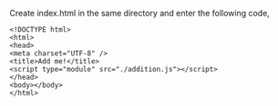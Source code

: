 Create index.html in the same directory and enter the following code,

```code
<!DOCTYPE html>
<html>
<head>
<meta charset="UTF-8" />
<title>Add me!</title>
<script type="module" src="./addition.js"></script>
</head>
<body></body>
</html>
```